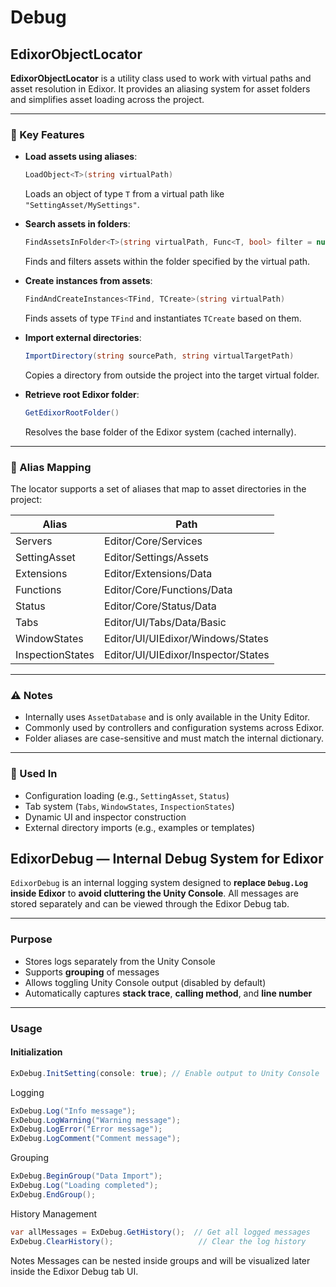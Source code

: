 # Debug

## EdixorObjectLocator

**EdixorObjectLocator** is a utility class used to work with virtual paths and asset resolution in Edixor. It provides an aliasing system for asset folders and simplifies asset loading across the project.

***

### 🔧 Key Features

*   **Load assets using aliases**:

    ```csharp
    LoadObject<T>(string virtualPath)
    ```

    Loads an object of type `T` from a virtual path like `"SettingAsset/MySettings"`.
*   **Search assets in folders**:

    ```csharp
    FindAssetsInFolder<T>(string virtualPath, Func<T, bool> filter = null)
    ```

    Finds and filters assets within the folder specified by the virtual path.
*   **Create instances from assets**:

    ```csharp
    FindAndCreateInstances<TFind, TCreate>(string virtualPath)
    ```

    Finds assets of type `TFind` and instantiates `TCreate` based on them.
*   **Import external directories**:

    ```csharp
    ImportDirectory(string sourcePath, string virtualTargetPath)
    ```

    Copies a directory from outside the project into the target virtual folder.
*   **Retrieve root Edixor folder**:

    ```csharp
    GetEdixorRootFolder()
    ```

    Resolves the base folder of the Edixor system (cached internally).

***

### 📁 Alias Mapping

The locator supports a set of aliases that map to asset directories in the project:

| Alias            | Path                                |
| ---------------- | ----------------------------------- |
| Servers          | Editor/Core/Services                |
| SettingAsset     | Editor/Settings/Assets              |
| Extensions       | Editor/Extensions/Data              |
| Functions        | Editor/Core/Functions/Data          |
| Status           | Editor/Core/Status/Data             |
| Tabs             | Editor/UI/Tabs/Data/Basic           |
| WindowStates     | Editor/UI/UIEdixor/Windows/States   |
| InspectionStates | Editor/UI/UIEdixor/Inspector/States |

***

### ⚠️ Notes

* Internally uses `AssetDatabase` and is only available in the Unity Editor.
* Commonly used by controllers and configuration systems across Edixor.
* Folder aliases are case-sensitive and must match the internal dictionary.

***

### 🧩 Used In

* Configuration loading (e.g., `SettingAsset`, `Status`)
* Tab system (`Tabs`, `WindowStates`, `InspectionStates`)
* Dynamic UI and inspector construction
* External directory imports (e.g., examples or templates)

## EdixorDebug — Internal Debug System for Edixor

`EdixorDebug` is an internal logging system designed to **replace `Debug.Log` inside Edixor** to **avoid cluttering the Unity Console**. All messages are stored separately and can be viewed through the Edixor Debug tab.

***

### Purpose

* Stores logs separately from the Unity Console
* Supports **grouping** of messages
* Allows toggling Unity Console output (disabled by default)
* Automatically captures **stack trace**, **calling method**, and **line number**

***

### Usage

#### Initialization

```csharp
ExDebug.InitSetting(console: true); // Enable output to Unity Console
```

Logging

```csharp
ExDebug.Log("Info message");
ExDebug.LogWarning("Warning message");
ExDebug.LogError("Error message");
ExDebug.LogComment("Comment message");
```

Grouping

```csharp
ExDebug.BeginGroup("Data Import");
ExDebug.Log("Loading completed");
ExDebug.EndGroup();
```

History Management

```csharp
var allMessages = ExDebug.GetHistory();  // Get all logged messages
ExDebug.ClearHistory();                   // Clear the log history
```

Notes Messages can be nested inside groups and will be visualized later inside the Edixor Debug tab UI.
